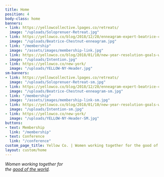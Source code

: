 ```yaml
---
title: Home
position: 4
body-class: home
banners:
- link: https://yellowcollective.lpages.co/retreats/
  image: "/uploads/Soloprenuer-Retreat.jpg"
- link: https://yellowco.co/blog/2018/12/28/enneagram-expert-beatrice-chestnut-interview/
  image: "/uploads/Beatrice-Chestnut-enneagram.jpg"
- link: "/membership"
  image: "/assets/images/membership-link.jpg"
- link: https://yellowco.co/blog/2018/01/10/new-year-resolution-goals-word-intention/
  image: "/uploads/Intention.jpg"
- link: https://yellowco.co/new-york/
  image: "/uploads/YELLOW-NY-Header.jpg"
sm-banners:
- link: https://yellowcollective.lpages.co/retreats/
  image: "/uploads/Soloprenuer-Retreat-sm.jpg"
- link: https://yellowco.co/blog/2018/12/28/enneagram-expert-beatrice-chestnut-interview/
  image: "/uploads/Beatrice-Chestnut-enneagram-sm.jpg"
- link: "/membership"
  image: "/assets/images/membership-link-sm.jpg"
- link: https://yellowco.co/blog/2018/01/10/new-year-resolution-goals-word-intention/
  image: "/uploads/Intention-sm.jpg"
- link: https://yellowco.co/new-york/
  image: "/uploads/YELLOW-NY-Header-SM.jpg"
buttons:
- text: Membership
  link: "/membership"
- text: Conference
  link: "/conference"
custom_page_title: Yellow Co. | Women working together for the good of the world.
layout: custom/home
---
```


<em>Women working together for <br class="hidden-xs-down"> the <u>good of the world</u>.</em>
